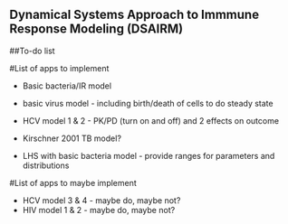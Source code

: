 ## Dynamical Systems Approach to Immmune Response Modeling (DSAIRM) 
##To-do list 

#List of apps to implement


* Basic bacteria/IR model
* basic virus model - including birth/death of cells to do steady state
* HCV model 1 & 2 - PK/PD (turn on and off) and 2 effects on outcome

* Kirschner 2001 TB model?
* LHS with basic bacteria model - provide ranges for parameters and distributions




#List of apps to maybe implement
* HCV model 3 & 4 - maybe do, maybe not?
* HIV model 1 & 2 - maybe do, maybe not?
